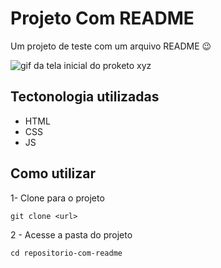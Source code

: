 # Projeto  Com README
Um projeto de teste com um arquivo README 😉

<img src="./Animação.gif" alt=" gif da tela inicial do proketo xyz">

## Tectonologia utilizadas 

- HTML
- CSS
- JS

## Como utilizar

1- Clone para o projeto
```
git clone <url>
```

2 - Acesse a pasta do projeto

```
cd repositorio-com-readme
```






